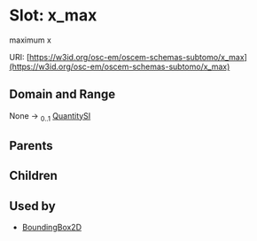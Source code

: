 
# Slot: x_max

maximum x

URI: [https://w3id.org/osc-em/oscem-schemas-subtomo/x_max](https://w3id.org/osc-em/oscem-schemas-subtomo/x_max)


## Domain and Range

None &#8594;  <sub>0..1</sub> [QuantitySI](QuantitySI.md)

## Parents


## Children


## Used by

 * [BoundingBox2D](BoundingBox2D.md)
